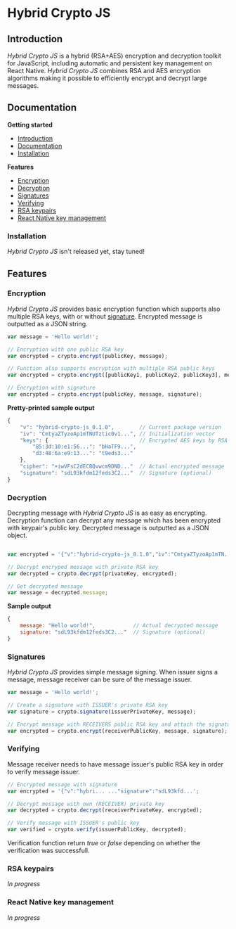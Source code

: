 # Hybrid Crypto JS

## Introduction
<a name="introduction" />

*Hybrid Crypto JS* is a hybrid (RSA+AES) encryption and decryption toolkit for JavaScript, including automatic and persistent key management on React Native. *Hybrid Crypto JS* combines RSA and AES encryption algorithms making it possible to efficiently encrypt and decrypt large messages.

## Documentation
<a name="documentation" />

**Getting started**
- [Introduction](#introduction)
- [Documentation](#documentation)
- [Installation](#installation)

**Features**
- [Encryption](#encryption)
- [Decryption](#decryption)
- [Signatures](#signatures)
- [Verifying](#verifying)
- [RSA keypairs](#rsa-keypairs)
- [React Native key management](#rn-key-management)

### Installation
<a name="installation" />

*Hybrid Crypto JS* isn't released yet, stay tuned!

## Features

### Encryption
<a name="encryption" />

*Hybrid Crypto JS* provides basic encryption function which supports also multiple RSA keys, with or without [signature](#signatures). Encrypted message is outputted as a JSON string.
```js
var message = 'Hello world!';

// Encryption with one public RSA key
var encrypted = crypto.encrypt(publicKey, message);

// Function also supports encryption with multiple RSA public keys
var encrypted = crypto.encrypt([publicKey1, publicKey2, publicKey3], message);

// Encryption with signature
var encrypted = crypto.encrypt(publicKey, message, signature);
```

**Pretty-printed sample output**
```js
{
    "v": "hybrid-crypto-js_0.1.0",        // Current package version
    "iv": "CmtyaZTyzoAp1mTNUTztic0v1...", // Initialization vector
    "keys": {                             // Encrypted AES keys by RSA fingerprints
        "85:3d:10:e1:56...": "bHaTF9...",
        "d3:48:6a:e9:13...": "t9eds3..."
    },
    "cipher": "+iwVFsC2dECBQvwcm9DND..."  // Actual encrypted message
    "signature": "sdL93kfdm12feds3C2..."  // Signature (optional)
}

```

### Decryption
<a name="decryption" />

Decrypting message with *Hybrid Crypto JS* is as easy as encrypting. Decryption function can decrypt any message which has been encrypted with keypair's public key. Decrypted message is outputted as a JSON object.
```js

var encrypted = '{"v":"hybrid-crypto-js_0.1.0","iv":"CmtyaZTyzoAp1mTN...';

// Decrypt encryped message with private RSA key
var decrypted = crypto.decrypt(privateKey, encrypted);

// Get decrypted message
var message = decrypted.message;
```
**Sample output**
```js
{
    message: "Hello world!",            // Actual decrypted message
    signature: "sdL93kfdm12feds3C2..."  // Signature (optional)
}
```

### Signatures
<a name="signatures" />

*Hybrid Crypto JS* provides simple message signing. When issuer signs a message, message receiver can be sure of the message issuer.

```js
var message = 'Hello world!';

// Create a signature with ISSUER's private RSA key
var signature = crypto.signature(issuerPrivateKey, message);

// Encrypt message with RECEIVERS public RSA key and attach the signature
var encrypted = crypto.encrypt(receiverPublicKey, message, signature);
```

### Verifying
<a name="verifying" />

Message receiver needs to have message issuer's public RSA key in order to verify message issuer.

```js
// Encrypted message with signature
var encrypted = '{"v":"hybri... ..."signature":"sdL93kfd...';

// Decrypt message with own (RECEIVER) private key
var decrypted = crypto.decrypt(receiverPrivateKey, encrypted);

// Verify message with ISSUER's public key
var verified = crypto.verify(issuerPublicKey, decrypted);
```
Verification function return *true* or *false* depending on whether the verification was successfull.

### RSA keypairs
<a name="rsa-keypairs" />

*In progress*

### React Native key management
<a name="rn-key-management" />

*In progress*
